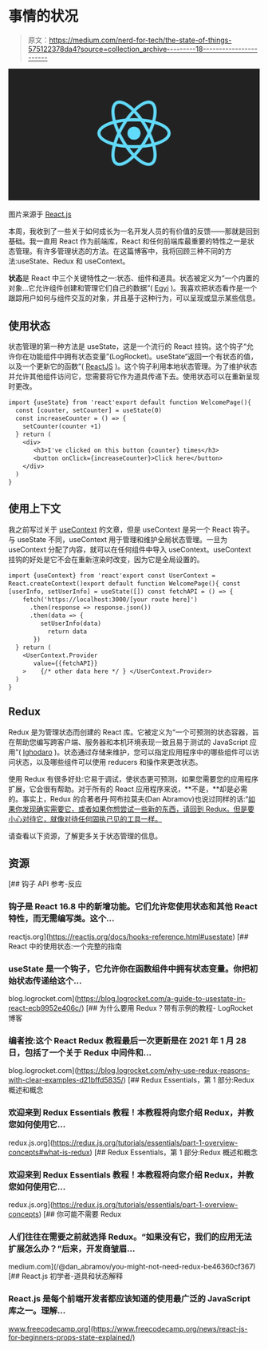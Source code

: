 # 事情的状况

> 原文：<https://medium.com/nerd-for-tech/the-state-of-things-575122378da4?source=collection_archive---------18----------------------->

![](img/e72c1e24697df25170303a5c762e988c.png)

图片来源于 [React.js](https://reactjs.org/)

本周，我收到了一些关于如何成长为一名开发人员的有价值的反馈——那就是回到基础。我一直用 React 作为前端库，React 和任何前端库最重要的特性之一是状态管理。有许多管理状态的方法。在这篇博客中，我将回顾三种不同的方法:useState、Redux 和 useContext。

**状态**是 React 中三个关键特性之一:状态、组件和道具。状态被定义为“一个内置的对象…它允许组件创建和管理它们自己的数据”( [Egyi](https://www.freecodecamp.org/news/react-js-for-beginners-props-state-explained/) )。我喜欢把状态看作是一个跟踪用户如何与组件交互的对象，并且基于这种行为，可以呈现或显示某些信息。

## 使用状态

状态管理的第一种方法是 useState，这是一个流行的 React 挂钩。这个钩子“允许你在功能组件中拥有状态变量”(LogRocket)。useState“返回一个有状态的值，以及一个更新它的函数”( [ReactJS](https://reactjs.org/docs/hooks-reference.html#usestate) )。这个钩子利用本地状态管理。为了维护状态并允许其他组件访问它，您需要将它作为道具传递下去。使用状态可以在重新呈现时更改。

```
import {useState} from 'react'export default function WelcomePage(){
  const [counter, setCounter] = useState(0)
  const increaseCounter = () => {
    setCounter(counter +1)
  } return (
    <div>
       <h3>I've clicked on this button {counter} times</h3>
       <button onClick={increaseCounter}>Click here</button>
    </div>
  )
}
```

## 使用上下文

我之前写过关于 [useContext](https://javascript.plainenglish.io/putting-context-into-usecontext-5dbe77c276d1) 的文章，但是 useContext 是另一个 React 钩子。与 useState 不同，useContext 用于管理和维护全局状态管理。一旦为 useContext 分配了内容，就可以在任何组件中导入 useContext。useContext 挂钩的好处是它不会在重新渲染时改变，因为它是全局设置的。

```
import {useContext} from 'react'export const UserContext = React.createContext()export default function WelcomePage(){ const [userInfo, setUserInfo] = useState([]) const fetchAPI = () => {
    fetch('https://localhost:3000/[your route here]')
      .then(response => response.json())
      .then(data => {
         setUserInfo(data)
           return data
       })
  } return (
    <UserContext.Provider
       value={{fetchAPI}}
    >    {/* other data here */ } </UserContext.Provider>
  )
}
```

## Redux

Redux 是为管理状态而创建的 React 库。它被定义为“一个可预测的状态容器，旨在帮助您编写跨客户端、服务器和本机环境表现一致且易于测试的 JavaScript 应用”( [Ighodaro](https://blog.logrocket.com/why-use-redux-reasons-with-clear-examples-d21bffd5835/) )。状态通过存储来维护，您可以指定应用程序中的哪些组件可以访问状态，以及哪些组件可以使用 reducers 和操作来更改状态。

使用 Redux 有很多好处:它易于调试，使状态更可预测，如果您需要您的应用程序扩展，它会很有帮助。对于所有的 React 应用程序来说，**不是，**却是必需的。事实上，Redux 的合著者丹·阿布拉莫夫(Dan Abramov)也说过同样的话:“[如果你发现确实需要它，或者如果你想尝试一些新的东西，请回到 Redux。但是要小心对待它，就像对待任何固执己见的工具一样。](/@dan_abramov/you-might-not-need-redux-be46360cf367)

请查看以下资源，了解更多关于状态管理的信息。

## 资源

[](https://reactjs.org/docs/hooks-reference.html#usestate) [## 钩子 API 参考-反应

### 钩子是 React 16.8 中的新增功能。它们允许您使用状态和其他 React 特性，而无需编写类。这个…

reactjs.org](https://reactjs.org/docs/hooks-reference.html#usestate) [](https://blog.logrocket.com/a-guide-to-usestate-in-react-ecb9952e406c/) [## React 中的使用状态:一个完整的指南

### useState 是一个钩子，它允许你在函数组件中拥有状态变量。你把初始状态传递给这个…

blog.logrocket.com](https://blog.logrocket.com/a-guide-to-usestate-in-react-ecb9952e406c/) [](https://blog.logrocket.com/why-use-redux-reasons-with-clear-examples-d21bffd5835/) [## 为什么要用 Redux？带有示例的教程- LogRocket 博客

### 编者按:这个 React Redux 教程最后一次更新是在 2021 年 1 月 28 日，包括了一个关于 Redux 中间件和…

blog.logrocket.com](https://blog.logrocket.com/why-use-redux-reasons-with-clear-examples-d21bffd5835/)  [## Redux Essentials，第 1 部分:Redux 概述和概念

### 欢迎来到 Redux Essentials 教程！本教程将向您介绍 Redux，并教您如何使用它…

redux.js.org](https://redux.js.org/tutorials/essentials/part-1-overview-concepts#what-is-redux) [](https://redux.js.org/tutorials/essentials/part-1-overview-concepts) [## Redux Essentials，第 1 部分:Redux 概述和概念

### 欢迎来到 Redux Essentials 教程！本教程将向您介绍 Redux，并教您如何使用它…

redux.js.org](https://redux.js.org/tutorials/essentials/part-1-overview-concepts)  [## 你可能不需要 Redux

### 人们往往在需要之前就选择 Redux。“如果没有它，我们的应用无法扩展怎么办？”后来，开发商皱眉…

medium.com](/@dan_abramov/you-might-not-need-redux-be46360cf367) [](https://www.freecodecamp.org/news/react-js-for-beginners-props-state-explained/) [## React.js 初学者-道具和状态解释

### React.js 是每个前端开发者都应该知道的使用最广泛的 JavaScript 库之一。理解…

www.freecodecamp.org](https://www.freecodecamp.org/news/react-js-for-beginners-props-state-explained/)